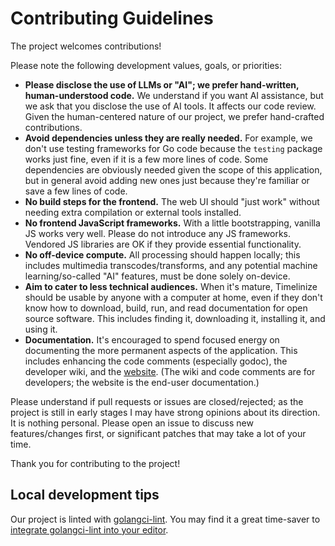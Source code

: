 Contributing Guidelines
=======================

The project welcomes contributions!

Please note the following development values, goals, or priorities:

- **Please disclose the use of LLMs or "AI"; we prefer hand-written, human-understood code.** We understand if you want AI assistance, but we ask that you disclose the use of AI tools. It affects our code review. Given the human-centered nature of our project, we prefer hand-crafted contributions.
- **Avoid dependencies unless they are really needed.** For example, we don't use testing frameworks for Go code because the `testing` package works just fine, even if it is a few more lines of code. Some dependencies are obviously needed given the scope of this application, but in general avoid adding new ones just because they're familiar or save a few lines of code.
- **No build steps for the frontend.** The web UI should "just work" without needing extra compilation or external tools installed.
- **No frontend JavaScript frameworks.** With a little bootstrapping, vanilla JS works very well. Please do not introduce any JS frameworks. Vendored JS libraries are OK if they provide essential functionality.
- **No off-device compute.** All processing should happen locally; this includes multimedia transcodes/transforms, and any potential machine learning/so-called "AI" features, must be done solely on-device.
- **Aim to cater to less technical audiences.** When it's mature, Timelinize should be usable by anyone with a computer at home, even if they don't know how to download, build, run, and read documentation for open source software. This includes finding it, downloading it, installing it, and using it.
- **Documentation.** It's encouraged to spend focused energy on documenting the more permanent aspects of the application. This includes enhancing the code comments (especially godoc), the developer wiki, and the [website](https://github.com/timelinize/website). (The wiki and code comments are for developers; the website is the end-user documentation.)

Please understand if pull requests or issues are closed/rejected; as the project is still in early stages I may have strong opinions about its direction. It is nothing personal. Please open an issue to discuss new features/changes first, or significant patches that may take a lot of your time.

Thank you for contributing to the project!

## Local development tips

Our project is linted with [golangci-lint](https://golangci-lint.run/). You may find it a great time-saver to [integrate golangci-lint into your editor](https://golangci-lint.run/welcome/integrations/).
